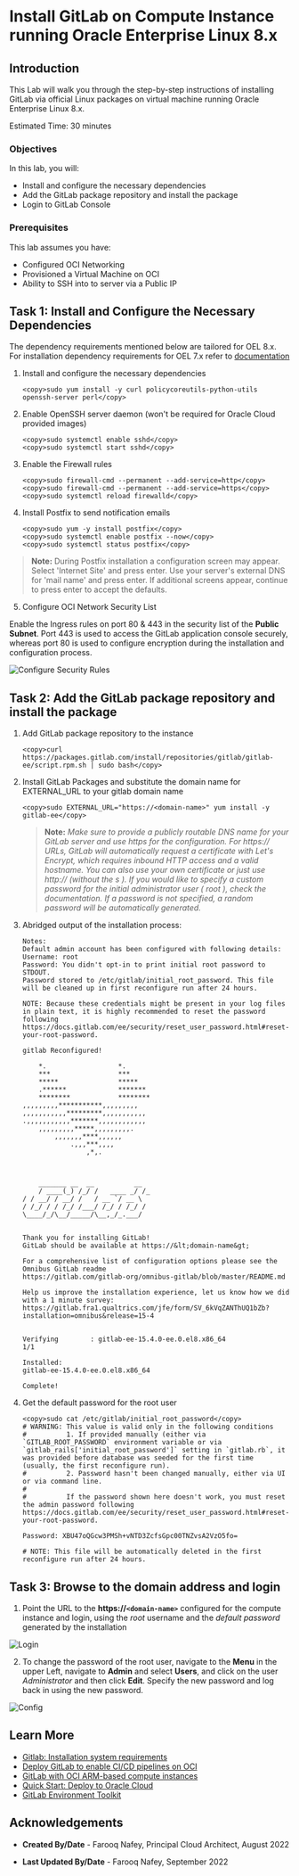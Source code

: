 # Install GitLab on Compute Instance running Oracle Enterprise Linux 8.x

## Introduction

This Lab will walk you through the step-by-step instructions of installing GitLab via official Linux packages on virtual machine running Oracle Enterprise Linux 8.x.

Estimated Time: 30 minutes


### Objectives


In this lab, you will:
* Install and configure the necessary dependencies 
* Add the GitLab package repository and install the package
* Login to GitLab Console

### Prerequisites

This lab assumes you have:
* Configured OCI Networking
* Provisioned a Virtual Machine on OCI
* Ability to SSH into to server via a Public IP




## Task 1: Install and Configure the Necessary Dependencies

The dependency requirements mentioned below are tailored for OEL 8.x. For installation dependency requirements for OEL 7.x refer to [documentation](https://about.gitlab.com/install/#centos-7) 

1. Install and configure the necessary dependencies


    ```
    <copy>sudo yum install -y curl policycoreutils-python-utils openssh-server perl</copy>   
    ```


2.  Enable OpenSSH server daemon (won't be required for Oracle Cloud provided images)

    ```
    <copy>sudo systemctl enable sshd</copy>
    <copy>sudo systemctl start sshd</copy>
    ```


3. Enable the Firewall rules 
    ```
    <copy>sudo firewall-cmd --permanent --add-service=http</copy>
    <copy>sudo firewall-cmd --permanent --add-service=https</copy>
    <copy>sudo systemctl reload firewalld</copy>
    ```

4. Install Postfix to send notification emails
    ```
    <copy>sudo yum -y install postfix</copy>
    <copy>sudo systemctl enable postfix --now</copy>
    <copy>sudo systemctl status postfix</copy>
    ```

> **Note:** During Postfix installation a configuration screen may appear. Select 'Internet Site' and press enter. Use your server's external DNS for 'mail name' and press enter. If additional screens appear, continue to press enter to accept the defaults.


5. Configure OCI Network Security List

Enable the Ingress rules on port 80 & 443 in the security list of the **Public Subnet**.  Port 443 is used to access the GitLab application console securely, whereas port 80 is used to configure encryption during the installation and configuration process.

![Configure Security Rules](images/securityRules.png)

## Task 2: Add the GitLab package repository and install the package

1. Add GitLab package repository to the instance
    ```
    <copy>curl https://packages.gitlab.com/install/repositories/gitlab/gitlab-ee/script.rpm.sh | sudo bash</copy>
    ```



2. Install GitLab Packages and substitute the domain name for EXTERNAL_URL to your gitlab domain name
    ```
    <copy>sudo EXTERNAL_URL="https://<domain-name>" yum install -y gitlab-ee</copy>
    ```
    > **Note:** *Make sure to provide a publicly routable DNS name for your GitLab server and use https for the configuration. For https:// URLs, GitLab will automatically request a certificate with Let's Encrypt, which requires inbound HTTP access and a valid hostname. You can also use your own certificate or just use http:// (without the s ). If you would like to specify a custom password for the initial administrator user ( root ), check the documentation. If a password is not specified, a random password will be automatically generated.*

3. Abridged output of the installation process:
    ```
    Notes:
    Default admin account has been configured with following details:
    Username: root
    Password: You didn't opt-in to print initial root password to STDOUT.
    Password stored to /etc/gitlab/initial_root_password. This file will be cleaned up in first reconfigure run after 24 hours.

    NOTE: Because these credentials might be present in your log files in plain text, it is highly recommended to reset the password following https://docs.gitlab.com/ee/security/reset_user_password.html#reset-your-root-password.

    gitlab Reconfigured!

        *.                  *.
        ***                 ***
        *****               *****
        .******             *******
        ********            ********
    ,,,,,,,,,***********,,,,,,,,,
    ,,,,,,,,,,,*********,,,,,,,,,,,
    .,,,,,,,,,,,*******,,,,,,,,,,,,
        ,,,,,,,,,*****,,,,,,,,,.
            ,,,,,,,****,,,,,,
                .,,,***,,,,
                    ,*,.



        _______ __  __          __
        / ____(_) /_/ /   ____ _/ /_
    / / __/ / __/ /   / __ `/ __ \
    / /_/ / / /_/ /___/ /_/ / /_/ /
    \____/_/\__/_____/\__,_/_.___/


    Thank you for installing GitLab!
    GitLab should be available at https://&lt;domain-name&gt;

    For a comprehensive list of configuration options please see the Omnibus GitLab readme
    https://gitlab.com/gitlab-org/omnibus-gitlab/blob/master/README.md

    Help us improve the installation experience, let us know how we did with a 1 minute survey:
    https://gitlab.fra1.qualtrics.com/jfe/form/SV_6kVqZANThUQ1bZb?installation=omnibus&release=15-4


    Verifying        : gitlab-ee-15.4.0-ee.0.el8.x86_64                                                                                                                                                                                   1/1

    Installed:
    gitlab-ee-15.4.0-ee.0.el8.x86_64

    Complete!
    ```




4. Get the default password for the root user
    ```
    <copy>sudo cat /etc/gitlab/initial_root_password</copy>
    # WARNING: This value is valid only in the following conditions
    #          1. If provided manually (either via `GITLAB_ROOT_PASSWORD` environment variable or via `gitlab_rails['initial_root_password']` setting in `gitlab.rb`, it was provided before database was seeded for the first time (usually, the first reconfigure run).
    #          2. Password hasn't been changed manually, either via UI or via command line.
    #
    #          If the password shown here doesn't work, you must reset the admin password following https://docs.gitlab.com/ee/security/reset_user_password.html#reset-your-root-password.

    Password: XBU47oQGcw3PMSh+vNTD3ZcfsGpc00TNZvsA2VzO5fo=

    # NOTE: This file will be automatically deleted in the first reconfigure run after 24 hours.
    ```

## Task 3: Browse to the domain address and login

1. Point the URL to the **https://``<domain-name>``** configured for the compute instance and login, using the *root* username and the *default password* generated by the installation 

![Login](images/loginScreen.png)

2. To change the password of the root user, navigate to the **Menu** in the upper Left, navigate to **Admin** and select **Users**, and click on the user *Administrator* and then click **Edit**. Specify the new password and log back in using the new password. 

![Config](images/password.png)



## Learn More

* [Gitlab: Installation system requirements](https://docs.gitlab.com/ee/install/requirements.html)
* [Deploy GitLab to enable CI/CD pipelines on OCI](https://docs.oracle.com/en/solutions/deploy-gitlab-ci-cd-oci/index.html)
* [GitLab with OCI ARM-based compute instances](https://about.gitlab.com/blog/2021/05/25/gitlab-oracle-cloud-arm-based/)
* [Quick Start: Deploy to Oracle Cloud](https://github.com/oracle-quickstart/oci-gitlab-ce)
* [GitLab Environment Toolkit](https://gitlab.com/gitlab-org/gitlab-environment-toolkit)

## Acknowledgements
- **Created By/Date** - Farooq Nafey, Principal Cloud Architect, August 2022
* **Last Updated By/Date** - Farooq Nafey, September 2022